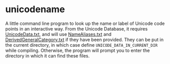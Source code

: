 # unicodename

A little command line program to look up the name or label of Unicode code points in an interactive way. From the Unicode Database, it requires [UnicodeData.txt](https://www.unicode.org/Public/UNIDATA/UnicodeData.txt), and will use [NameAliases.txt](https://www.unicode.org/Public/UNIDATA/NameAliases.txt) and [DerivedGeneralCategory.txt](https://unicode.org/Public/UNIDATA/extracted/DerivedGeneralCategory.txt) if they have been provided. They can be put in the current directory, in which case define `UNICODE_DATA_IN_CURRENT_DIR` while compiling. Otherwise, the program will prompt you to enter the directory in which it can find these files.